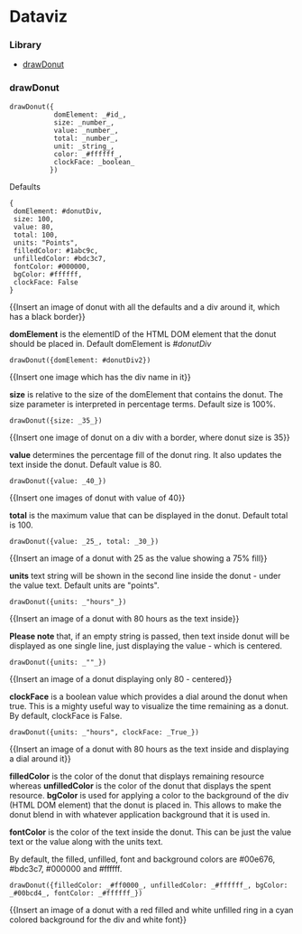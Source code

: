 # Dataviz
### Library

- [drawDonut](https://github.com/Infratab/dataviz/blob/master/README.md#drawdonut)
 

### drawDonut

```
drawDonut({
           domElement: _#id_,
           size: _number_,
           value: _number_,
           total: _number_,
           unit: _string_,
           color: _#ffffff_,
           clockFace: _boolean_
          })
```

Defaults
```
{
 domElement: #donutDiv,
 size: 100,
 value: 80,
 total: 100,
 units: "Points",
 filledColor: #1abc9c,
 unfilledColor: #bdc3c7,
 fontColor: #000000,
 bgColor: #ffffff,
 clockFace: False
} 
```
{{Insert an image of donut with all the defaults and a div around it, which has a black border}}

**domElement** is the elementID of the HTML DOM element that the donut should be placed in. Default domElement is _#donutDiv_

```drawDonut({domElement: #donutDiv2})```

{{Insert one image which has the div name in it}}

**size** is relative to the size of the domElement that contains the donut. The size parameter is interpreted in percentage terms. Default size is 100%.

```drawDonut({size: _35_})```

{{Insert one image of donut on a div with a border, where donut size is 35}}

**value** determines the percentage fill of the donut ring. It also updates the text inside the donut. Default value is 80.

```drawDonut({value: _40_})```
  
{{Insert one images of donut with value of 40}}

**total** is the maximum value that can be displayed in the donut. Default total is 100.

```drawDonut({value: _25_, total: _30_})```

{{Insert an image of a donut with 25 as the value showing a 75% fill}}

**units** text string will be shown in the second line inside the donut - under the value text. Default units are "points".

```drawDonut({units: _"hours"_})```

{{Insert an image of a donut with 80 hours as the text inside}}

**Please note** that, if an empty string is passed, then text inside donut will be displayed as one single line, just displaying the value - which is centered.

```drawDonut({units: _""_})```

{{Insert an image of a donut displaying only 80 - centered}}

**clockFace** is a boolean value which provides a dial around the donut when true. This is a mighty useful way to visualize the time remaining as a donut. By default, clockFace is False.

```drawDonut({units: _"hours", clockFace: _True_})```

{{Insert an image of a donut with 80 hours as the text inside and displaying a dial around it}}

**filledColor** is the color of the donut that displays remaining resource whereas **unfilledColor** is the color of the donut that displays the spent resource. **bgColor** is used for applying a color to the background of the div (HTML DOM element) that the donut is placed in. This allows to make the donut blend in with whatever application background that it is used in.

**fontColor** is the color of the text inside the donut. This can be just the value text or the value along with the units text.

By default, the filled, unfilled, font and background colors are #00e676, #bdc3c7, #000000 and #ffffff.

```drawDonut({filledColor: _#ff0000_, unfilledColor: _#ffffff_, bgColor: _#00bcd4_, fontColor: _#ffffff_})```

{{Insert an image of a donut with a red filled and white unfilled ring in a cyan colored background for the div and white font}}
